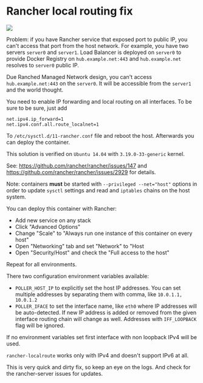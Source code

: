 # Rancher local routing fix

[![](https://badge.imagelayers.io/yopp/rancher-localroute:latest.svg)](https://imagelayers.io/?images=yopp/rancher-localroute:latest 'Get your own badge on imagelayers.io')

Problem: if you have Rancher service that exposed port to public IP, you can't
access that port from the host network. For example, you have two servers
`server0` and `server1`. Load Balancer is deployed on `server0` to provide
Docker Registry on `hub.example.net:443` and `hub.example.net` resolves to `server0`
public IP.

Due Ranched Managed Network design, you can't access `hub.example.net:443` on
the `server0`. It will be accessible from the `server1` and the world thought.

You need to enable IP forwarding and local routing on all interfaces. To be
sure to be sure, just add

````
net.ipv4.ip_forward=1
net.ipv4.conf.all.route_localnet=1
````

To `/etc/sysctl.d/11-rancher.conf` file and reboot the host. Afterwards you
can deploy the container.

This solution is verified on `Ubuntu 14.04` with `3.19.0-33-generic` kernel.

See: <https://github.com/rancher/rancher/issues/147> and
<https://github.com/rancher/rancher/issues/2929> for details.

Note: containers **must** be started with `--privileged --net="host"` options in
order to update `sysctl` settings and read and `iptables` chains on the
host system.

You can deploy this container with Rancher:

  * Add new service on any stack
  * Click "Advanced Options"
  * Change "Scale" to "Always run one instance of this container on every host"
  * Open "Networking" tab and set "Network" to "Host
  * Open "Security/Host" and check the "Full access to the host"

Repeat for all environments.

There two configuration environment variables available:

  * `POLLER_HOST_IP` to explicitly set the host IP addresses. You can set
     multiple addresses by separating them with comma, like `10.0.1.1, 10.0.1.2`
  * `POLLER_IFACE` to set the interface name, like `eth0` where IP addresses
     will be auto-detected. If new IP address is added or removed from the
     given interface routing chain will change as well. Addresses with
     `IFF_LOOPBACK` flag will be ignored.

If no environment variables set first interface with non loopback IPv4 will be
used.

`rancher-localroute` works only with IPv4 and doesn't support IPv6 at all.

This is very quick and dirty fix, so keep an eye on the logs. And check for
the rancher-server issues for updates.

